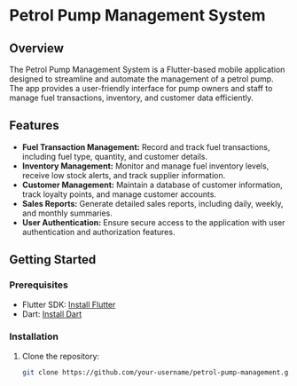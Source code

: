 # Petrol Pump Management System

## Overview

The Petrol Pump Management System is a Flutter-based mobile application designed to streamline and automate the management of a petrol pump. The app provides a user-friendly interface for pump owners and staff to manage fuel transactions, inventory, and customer data efficiently.

## Features

- **Fuel Transaction Management:** Record and track fuel transactions, including fuel type, quantity, and customer details.
- **Inventory Management:** Monitor and manage fuel inventory levels, receive low stock alerts, and track supplier information.
- **Customer Management:** Maintain a database of customer information, track loyalty points, and manage customer accounts.
- **Sales Reports:** Generate detailed sales reports, including daily, weekly, and monthly summaries.
- **User Authentication:** Ensure secure access to the application with user authentication and authorization features.

## Getting Started

### Prerequisites

- Flutter SDK: [Install Flutter](https://flutter.dev/docs/get-started/install)
- Dart: [Install Dart](https://dart.dev/get-dart)

### Installation

1. Clone the repository:

   ```bash
   git clone https://github.com/your-username/petrol-pump-management.git
